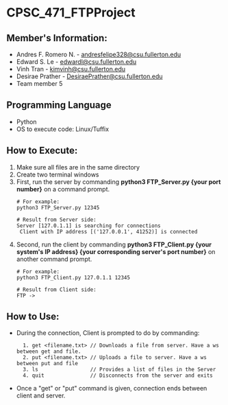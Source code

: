 # CPSC_471_FTPProject

## Member's Information:
* Andres F. Romero N. - andresfelipe328@csu.fullerton.edu
* Edward S. Le - edwardl@csu.fullerton.edu
* Vinh Tran - kimvinh@csu.fullerton.edu
* Desirae Prather - DesiraePrather@csu.fullerton.edu
* Team member 5

## Programming Language
* Python
* OS to execute code: Linux/Tuffix

## How to Execute:
1. Make sure all files are in the same directory
2. Create two terminal windows
3. First, run the server by commanding **python3 FTP_Server.py {your port number}** on a command prompt.
   ```
   # For example:
   python3 FTP_Server.py 12345
   
   # Result from Server side:
   Server [127.0.1.1] is searching for connections
    Client with IP address [('127.0.0.1', 41252)] is connected
   ```
4. Second, run the client by commanding **python3 FTP_Client.py {your system's IP address} {your corresponding server's port number}** on another command prompt.
   ```
   # For example:
   python3 FTP_Client.py 127.0.1.1 12345
   
   # Result from Client side:
   FTP ->
   ```

## How to Use:
- During the connection, Client is prompted to do by commanding:
  ```
    1. get <filename.txt> // Downloads a file from server. Have a ws between get and file.	 
    2. put <filename.txt> // Uploads a file to server. Have a ws between put and file
    3. ls                 // Provides a list of files in the Server
    4. quit               // Disconnects from the server and exits
  ```
- Once a "get" or "put" command is given, connection ends between client and server.
